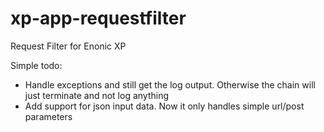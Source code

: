 # xp-app-requestfilter
Request Filter for Enonic XP

Simple todo: 
- Handle exceptions and still get the log output. Otherwise the chain will just terminate and not log anything
- Add support for json input data. Now it only handles simple url/post parameters
